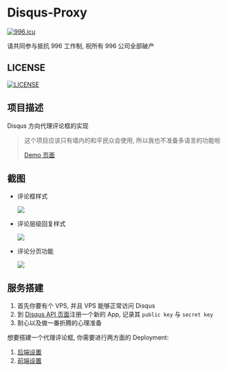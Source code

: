 # Disqus-Proxy

[![996.icu](https://img.shields.io/badge/link-996.icu-red.svg)](https://996.icu) 

请共同参与抵抗 996 工作制, 祝所有 996 公司全部破产

## LICENSE

[![LICENSE](https://img.shields.io/badge/license-NPL%20(The%20996%20Prohibited%20License)-blue.svg)](https://github.com/996icu/996.ICU/blob/master/LICENSE)

## 项目描述

Disqus 方向代理评论框的实现

>这个项目应该只有墙内的和平民众会使用, 所以我也不准备多语言的功能啦
>
>[ Demo 页面](http://szhshp.org/tech/2018/09/16/disqusrebuild2.html)


## 截图

- 评论框样式
   
   ![]( https://i.postimg.cc/mrqknRWX/Image_036.png  )
   
- 评论层级回复样式
   
   ![]( https://i.postimg.cc/4yRdJ5dp/Image_037.png  )

- 评论分页功能

   ![]( https://i.postimg.cc/9M705SWW/Image_038.png )


## 服务搭建

1. 首先你要有个 VPS, 并且 VPS 能够正常访问 Disqus
2. 到 [Disqus API 页面](https://disqus.com/api/applications/)注册一个新的 App, 记录其 `public key` 与 `secret key`
3. 耐心以及做一番折腾的心理准备

想要搭建一个代理评论框, 你需要进行两方面的 Deployment:

1. [   后端设置    ](server/README.md#server-deployment)
2. [前端设置](client/README.md#client-deployment)
